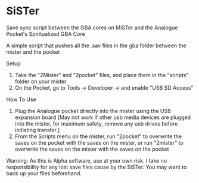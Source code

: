# SiSTer
Save sync script between the GBA cores on MiSTer and the Analogue Pocket's Spiritualized GBA Core


A simple script that pushes all the .sav files in the gba folder between the mister and the pocket

Setup
1) Take the "2Mister" and "2pocket" files, and place them in the "scripts" folder on your mister
2) On the Pocket, go to Tools -> Developer -> and enable "USB SD Access"

How To Use

1) Plug the Analogue pocket directly into the mister using the USB expansion board [May not work if other usb media devices are plugged into the mister, for maximum safety, remove any usb drives before initiating transfer.]
2) From the Scripts menu on the mister, run "2pocket" to overwrite the saves on the pocket with the saves on the mister, or run "2mister" to overwrite the saves on the mister with the saves on the pocket


Warning: As this is Alpha software, use at your own risk. I take no responsibility for any lost save files cause by the SiSTer. You may want to back up your files beforehand.
